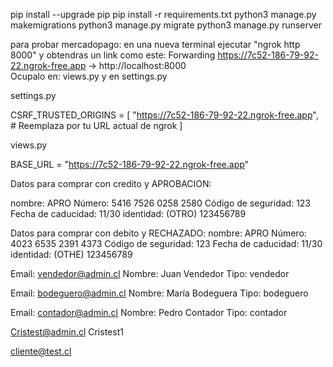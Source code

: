 pip install --upgrade pip
pip install -r requirements.txt
python3 manage.py makemigrations
python3 manage.py migrate
python3 manage.py runserver


para probar mercadopago: 
en una nueva terminal ejecutar "ngrok http 8000"
y obtendras un link como este: Forwarding https://7c52-186-79-92-22.ngrok-free.app -> http://localhost:8000  
Ocupalo en: views.py y en settings.py 

settings.py 

CSRF_TRUSTED_ORIGINS = [
    "https://7c52-186-79-92-22.ngrok-free.app",  # Reemplaza por tu URL actual de ngrok
]

views.py

BASE_URL = "https://7c52-186-79-92-22.ngrok-free.app"

Datos para comprar con credito y APROBACION:

nombre: APRO
Número: 5416 7526 0258 2580
Código de seguridad:
123	
Fecha de caducidad:
11/30
identidad: (OTRO) 123456789

Datos para comprar con debito y RECHAZADO:
nombre: APRO
Número:
4023 6535 2391 4373	
Código de seguridad:
123	
Fecha de caducidad:
11/30
identidad: (OTHE) 123456789



   Email: vendedor@admin.cl
   Nombre: Juan Vendedor
   Tipo: vendedor


   Email: bodeguero@admin.cl
   Nombre: María Bodeguera
   Tipo: bodeguero


   Email: contador@admin.cl
   Nombre: Pedro Contador
   Tipo: contador

   Cristest@admin.cl
   Cristest1

cliente@test.cl

